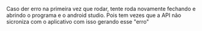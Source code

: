 Caso der erro na primeira vez que rodar, tente roda novamente fechando e abrindo o programa e o android studio.
Pois tem vezes que a API não sicroniza com o aplicativo com isso gerando esse "erro"
